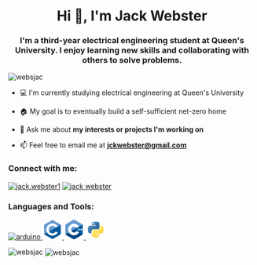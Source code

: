 <h1 align="center">Hi 👋, I'm Jack Webster</h1>
<h3 align="center">I'm a third-year electrical engineering student at Queen's University. I enjoy learning new skills and collaborating with others to solve problems.</h3>

<p align="left"> <img src="https://komarev.com/ghpvc/?username=websjac&label=Profile%20views&color=0e75b6&style=flat" alt="websjac" /> </p>

- :computer: I'm currently studying electrical engineering at Queen's University

- :house: My goal is to eventually build a self-sufficient net-zero home

- 💬 Ask me about **my interests or projects I'm working on**

- 📫 Feel free to email me at **jckwebster@gmail.com** 

<h3 align="left">Connect with me:</h3>
<p align="left">
<a href="https://linkedin.com/in/jack.webster1" target="blank"><img align="center" src="https://raw.githubusercontent.com/rahuldkjain/github-profile-readme-generator/master/src/images/icons/Social/linked-in-alt.svg" alt="jack.webster1" height="30" width="40" /></a>
<a href="https://fb.com/jack webster" target="blank"><img align="center" src="https://raw.githubusercontent.com/rahuldkjain/github-profile-readme-generator/master/src/images/icons/Social/facebook.svg" alt="jack webster" height="30" width="40" /></a>
</p>

<h3 align="left">Languages and Tools:</h3>
<p align="left"> <a href="https://www.arduino.cc/" target="_blank" rel="noreferrer"> <img src="https://cdn.worldvectorlogo.com/logos/arduino-1.svg" alt="arduino" width="40" height="40"/> </a> <a href="https://www.cprogramming.com/" target="_blank" rel="noreferrer"> <img src="https://raw.githubusercontent.com/devicons/devicon/master/icons/c/c-original.svg" alt="c" width="40" height="40"/> </a> <a href="https://www.w3schools.com/cpp/" target="_blank" rel="noreferrer"> <img src="https://raw.githubusercontent.com/devicons/devicon/master/icons/cplusplus/cplusplus-original.svg" alt="cplusplus" width="40" height="40"/> </a> <a href="https://www.python.org" target="_blank" rel="noreferrer"> <img src="https://raw.githubusercontent.com/devicons/devicon/master/icons/python/python-original.svg" alt="python" width="40" height="40"/> </a> </p>

<p><img align="left" src="https://github-readme-stats.vercel.app/api/top-langs/?username=WebsJac" alt="websjac" /></p>

<p>&nbsp;<img align="center" src="https://github-readme-stats-git-masterrstaa-rickstaa.vercel.app/api/top-langs/?username=WebsJac" alt="websjac" /></p>

